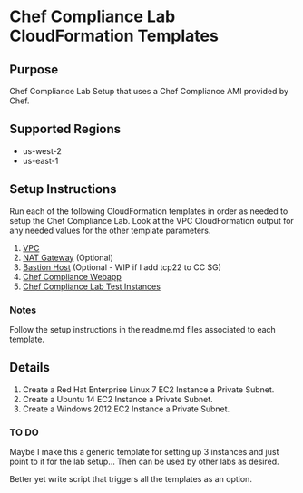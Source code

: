 # Chef Compliance Lab CloudFormation Templates

## Purpose
Chef Compliance Lab Setup that uses a Chef Compliance AMI provided by Chef.

## Supported Regions
* us-west-2
* us-east-1

## Setup Instructions
Run each of the following CloudFormation templates in order as needed to setup the Chef Compliance Lab.
Look at the VPC CloudFormation output for any needed values for the other template parameters.

1. [VPC](https://github.com/bonusbits/cloudformation_templates/blob/master/infrastructure/vpc/vpc.template)
2. [NAT Gateway](https://github.com/bonusbits/cloudformation_templates/blob/master/infrastructure/nat/nat-gateway.template) (Optional)
3. [Bastion Host](https://github.com/bonusbits/cloudformation_templates/blob/master/infrastructure/bastion/bastion.template) (Optional - WIP if I add tcp22 to CC SG)
4. [Chef Compliance Webapp](https://github.com/bonusbits/cloudformation_templates/blob/master/compliance/chef_compliance/chef-compliance-webapp.template)
5. [Chef Compliance Lab Test Instances](https://github.com/bonusbits/cloudformation_templates/blob/master/labs/chef_compliance/chef-compliance-lab-test-instances.template)

### Notes
Follow the setup instructions in the readme.md files associated to each template.

## Details
1. Create a Red Hat Enterprise Linux 7 EC2 Instance a Private Subnet.
2. Create a Ubuntu 14 EC2 Instance a Private Subnet.
3. Create a Windows 2012 EC2 Instance a Private Subnet.

### TO DO
Maybe I make this a generic template for setting up 3 instances and just point to it for the lab setup...
Then can be used by other labs as desired.

Better yet write script that triggers all the templates as an option.
